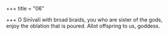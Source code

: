 +++
title = "06"

+++
O Sinīvalī with broad braids, you who are sister of the gods,  
enjoy the oblation that is poured. Allot offspring to us, goddess.  